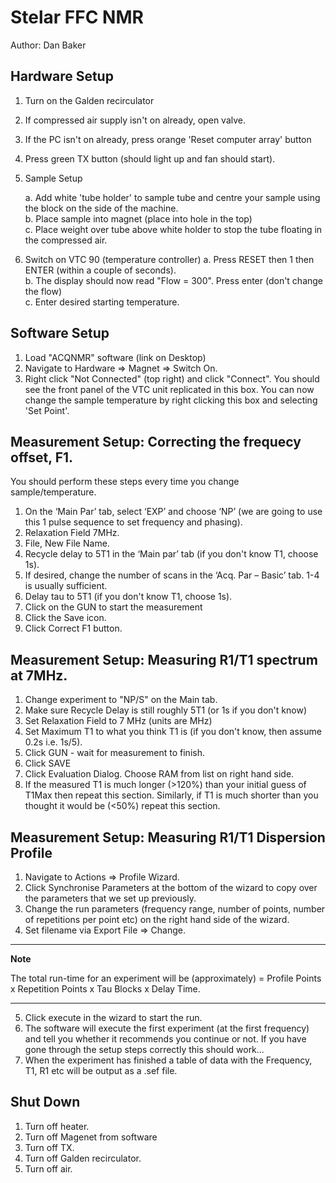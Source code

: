 # Stelar FFC NMR 

Author: Dan Baker

## Hardware Setup

1. Turn on the Galden recirculator
2. If compressed air supply isn't on already, open valve.
3. If the PC isn't on already, press orange 'Reset computer array' button
4. Press green TX button (should light up and fan should start). 

5. Sample Setup

    a. Add white 'tube holder' to sample tube and centre your sample using the block on the side of the machine.<br/> 
    b. Place sample into magnet (place into hole in the top) <br/>
    c. Place weight over tube above white holder to stop the tube floating in the compressed air. 

6. Switch on VTC 90 (temperature controller)
    a. Press RESET then 1 then ENTER (within a couple of seconds). <br/>
    b. The display should now read "Flow = 300". Press enter (don't change the flow)<br/>
    c. Enter desired starting temperature. 

## Software Setup

1. Load "ACQNMR" software (link on Desktop)
2. Navigate to Hardware => Magnet => Switch On. 
3. Right click "Not Connected" (top right) and click "Connect". You should see the front panel of the VTC unit replicated in this box. You can now change the sample temperature by right clicking this box and selecting 'Set Point'.

## Measurement Setup: Correcting the frequecy offset, F1.

You should perform these steps every time you change sample/temperature.

1. On the ‘Main Par’ tab, select ‘EXP’ and choose ‘NP’ (we are going to use this 1 pulse sequence to set frequency and phasing).
2. Relaxation Field 7MHz.
3. File, New File Name.
4. Recycle delay to 5T1 in the ‘Main par’ tab (if you don't know T1, choose 1s). 
5. If desired, change the number of scans in the ‘Acq. Par – Basic’ tab. 1-4 is usually sufficient.
6. Delay tau to 5T1 (if you don't know T1, choose 1s). 
7. Click on the GUN to start the measurement 
8. Click the Save icon.
9. Click Correct F1 button.

## Measurement Setup: Measuring R1/T1 spectrum at 7MHz.

1. Change experiment to "NP/S" on the Main tab. 
2. Make sure Recycle Delay is still roughly 5T1 (or 1s if you don't know)
3. Set Relaxation Field to 7 MHz (units are MHz)
4. Set Maximum T1 to what you think T1 is (if you don't know, then assume 0.2s i.e. 1s/5).
5. Click GUN - wait for measurement to finish.
6. Click SAVE
7. Click Evaluation Dialog. Choose RAM from list on right hand side. 
8. If the measured T1 is much longer (>120%) than your initial guess of T1Max then repeat this section. Similarly, if T1 is much shorter than you thought it would be (<50%) repeat this section.

## Measurement Setup: Measuring R1/T1 Dispersion Profile

1. Navigate to Actions => Profile Wizard. 
2. Click Synchronise Parameters at the bottom of the wizard to copy over the parameters that we set up previously. 
3. Change the run parameters (frequency range, number of points, number of repetitions per point etc) on the right hand side of the wizard.
4. Set filename via Export File => Change. 

---
**Note**

The total run-time for an experiment will be (approximately) = Profile Points x Repetition Points x Tau Blocks x Delay Time. 

--- 

5. Click execute in the wizard to start the run. 
6. The software will execute the first experiment (at the first frequency) and tell you whether it recommends you continue or not. If you have gone through the setup steps correctly this should work... 
7. When the experiment has finished a table of data with the Frequency, T1, R1 etc will be output as a .sef file. 

## Shut Down

1. Turn off heater.
2. Turn off Magenet from software
3. Turn off TX. 
4. Turn off Galden recirculator. 
5. Turn off air. 


